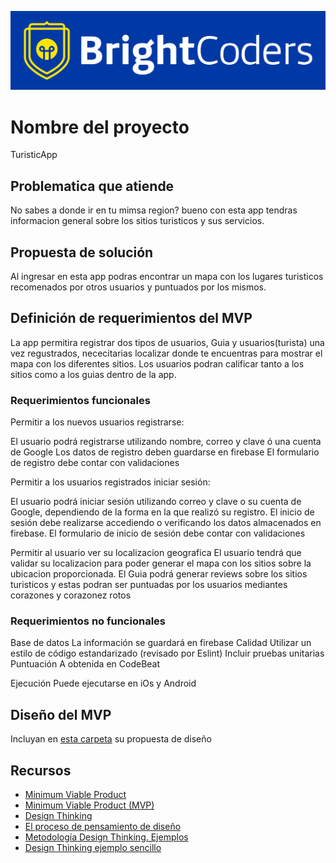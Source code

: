 ![BrightCoders Logo](img/logo-bc.png)

# Nombre del proyecto
TuristicApp

## Problematica que atiende
No sabes a donde ir en tu mimsa region? bueno con esta app tendras informacion general sobre  los sitios turisticos y sus servicios.

## Propuesta de solución
Al ingresar en esta app podras encontrar un mapa con los lugares turisticos recomenados por otros usuarios y puntuados por los mismos.

## Definición de requerimientos del MVP
 La app permitira registrar dos tipos de usuarios, Guia y usuarios(turista) 
 una vez regustrados, nececitarias localizar donde te encuentras para mostrar el mapa con los diferentes sitios.
 Los usuarios podran calificar tanto a los sitios como a los guias dentro de la app. 

### Requerimientos funcionales
Permitir a los nuevos usuarios registrarse:

El usuario podrá registrarse utilizando nombre, correo y clave ó una cuenta de Google
Los datos de registro deben guardarse en firebase
El formulario de registro debe contar con validaciones

Permitir a los usuarios registrados iniciar sesión:

El usuario podrá iniciar sesión utilizando correo y clave o su cuenta de Google, dependiendo de la forma en la que realizó su registro.
El inicio de sesión debe realizarse accediendo o verificando los datos almacenados en firebase.
El formulario de inicio de sesión debe contar con validaciones

Permitir al usuario ver su localizacion geografica
El usuario tendrá que validar su localizacion para poder generar el mapa con los sitios sobre la ubicacion proporcionada.
El Guia podrá generar reviews sobre los sitios turisticos y estas podran ser puntuadas por los usuarios mediantes corazones y corazonez rotos 

### Requerimientos no funcionales
Base de datos
La información se guardará en firebase
Calidad
Utilizar un estilo de código estandarizado (revisado por Eslint)
Incluir pruebas unitarias
Puntuación A obtenida en CodeBeat

Ejecución
Puede ejecutarse en iOs y Android


## Diseño del MVP

Incluyan en [esta carpeta](/design) su propuesta de diseño

## Recursos

- [Minimum Viable Product](https://www.agilealliance.org/glossary/mvp/#q=~(infinite~false~filters~(tags~(~'mvp))~searchTerm~'~sort~false~sortDirection~'asc~page~1))
- [Minimum Viable Product (MVP)](https://www.productplan.com/glossary/minimum-viable-product/)
- [Design Thinking](https://www.interaction-design.org/literature/topics/design-thinking)
- [El proceso de pensamiento de diseño](https://www.youtube.com/watch?v=_r0VX-aU_T8)
- [Metodología Design Thinking. Ejemplos](https://www.youtube.com/watch?v=_ul3wfKss58) 
- [Design Thinking ejemplo sencillo](https://www.youtube.com/watch?v=_H33tA2-j0s)
